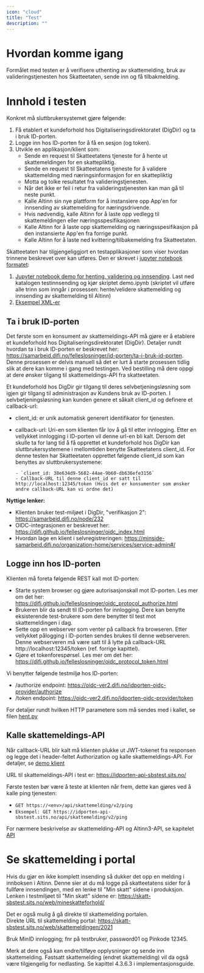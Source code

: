 ```yaml
---
icon: "cloud"
title: "Test"
description: ""
---
```


# Hvordan komme igang

Formålet med testen er å verifisere uthenting av skattemelding, bruk av valideringstjenesten hos Skatteetaten, sende inn og få tilbakmelding.

# Innhold i testen

Konkret må sluttbrukersystemet gjøre følgende:

1. Få etablert et kundeforhold hos Digitaliseringsdirektoratet (DigDir) og ta i bruk ID-porten.
2. Logge inn hos ID-porten for å få en sesjon (og token).
3. Utvikle en applikasjon/klient som:
   - Sende en request til Skatteetatens tjeneste for å hente ut skattemeldingen for en skattepliktig.
   - Sende en request til Skatteetatens tjeneste for å validere skattemelding med næringsinformasjon for en skattepliktig
   - Motta og tolke resultatet fra valideringstjenesten.
   - Når det ikke er feil i retur fra valideringstjenesten kan man gå til neste punkt.
   - Kalle Altinn sin nye plattform for å instansiere opp App'en for innsending av skattemelding for næringsdrivende. 
   - Hvis nødvendig, kalle Altinn for å laste opp vedlegg til skattemeldingen eller næringsspesifikasjonen
   - Kalle Altinn for å laste opp skattemelding og næringsspesifikasjon på den instansierte App'en fra forrige punkt.
   - Kalle Altinn for å laste ned kvittering/tilbakemelding fra Skatteetaten.

Skatteetaten har tilgjengeliggjort en testapplikasjoner som viser hvordan trinnene beskrevet over kan utføres.
Den er skrevet i [jupyter notebook formatet](https://jupyter.org/):

1. [Jupyter notebook demo for henting, validering og innsending](testinnsending/demo-2020.ipynb). Last ned katalogen testinnsending og kjør skriptet demo.ipynb (skriptet vil utføre alle trinn som inngår i prosessen: hente/velidere skattemelding og innsending av skattemelding til Altinn)  
2. [Eksempel XML-er](../../src/resources/eksempler)

## Ta i bruk ID-porten

Det første som en konsument av skattemeldings-API må gjøre er å etablere et kundeforhold hos Digitaliseringsdirektoratet (DigDir). Detaljer rundt hvordan ta i bruk ID-porten er beskrevet her: https://samarbeid.difi.no/felleslosninger/id-porten/ta-i-bruk-id-porten. Denne prosessen er delvis manuell så det er lurt å starte prosessen tidlig slik at dere kan komme i gang med testingen. Ved bestilling må dere oppgi at dere ønsker tilgang til skattemeldings-API fra skatteetaten.

Et kundeforhold hos DigDir gir tilgang til deres selvbetjeningsløsning som igjen gir tilgang til administrasjon av Kundens bruk av ID-porten. I selvbetjeningsløsning kan kunden genere et såkalt client_id og definere et callback-url:

- client_id: er unik automatisk generert identifikator for tjenesten.
- callback-url: Uri-en som klienten får lov å gå til etter innlogging. Etter en vellykket innlogging i ID-porten vil denne url-en bli kalt.
  Dersom det skulle ta for lang tid å få opprettet et kundeforhold hos DigDir kan sluttbrukersystemene i mellomtiden benytte Skatteetatens client_id. For denne testen har Skatteetaten opprettet følgende client_id som kan benyttes av sluttbrukersystemene:

      - `client_id: 38e634d9-5682-44ae-9b60-db636efe3156`
      - Callback-URL til denne client_id er satt til http://localhost:12345/token (Hvis det er konsumenter som ønsker andre callback-URL kan vi ordne det)

**Nyttige lenker:**

- Klienten bruker test-miljøet i DigDir, "verifikasjon 2": https://samarbeid.difi.no/node/232
- OIDC-integrasjonen er beskrevet her: https://difi.github.io/felleslosninger/oidc_index.html
- Hvordan lage en klient i selvregistreringen: https://minside-samarbeid.difi.no/organization-home/services/service-admin#/

## Logge inn hos ID-porten

Klienten må foreta følgende REST kall mot ID-porten:

- Starte system browser og gjøre autorisasjonskall mot ID-porten. Les mer om det her: https://difi.github.io/felleslosninger/oidc_protocol_authorize.html
- Brukeren blir da sendt til ID-porten for innlogging. Dere kan benytte eksisterende test-brukere som dere benytter til test mot skattemeldingen i dag.
- Sette opp en webserver som venter på callback fra browseren. Etter vellykket pålogging i ID-porten sendes brukes til denne webserveren. Denne webserveren må være satt til å lytte på callback-URL http://localhost:12345/token (ref. forrige kapittel).
- Gjøre et tokenforespørsel. Les mer om det her: https://difi.github.io/felleslosninger/oidc_protocol_token.html

Vi benytter følgende testmiljø hos ID-porten:

- /authorize endpoint: https://oidc-ver2.difi.no/idporten-oidc-provider/authorize
- /token endpoint: https://oidc-ver2.difi.no/idporten-oidc-provider/token

For detaljer rundt hvilken HTTP parametere som må sendes med i kallet, se filen [hent.py](sending/skatteetaten_api.py)

## Kalle skattemeldings-API

Når callback-URL blir kalt må klienten plukke ut JWT-tokenet fra responsen og legge det i header-feltet Authorization og kalle skattemeldings-API. For detaljer, se [demo klient](sending/demo-2020.ipynb)

URL til skattemeldings-API i test er: https://idporten-api-sbstest.sits.no/

Første testen bør være å teste at klienten når frem, dette kan gjøres ved å kalle ping tjenesten:

- `GET https://<env>/api/skattemelding/v2/ping`
- `Eksempel: GET https://idporten-api-sbstest.sits.no/api/skattemelding/v2/ping`

For nærmere beskrivelse av skattemelding-API og Altinn3-API, se kapitelet [API](docs/documentation/api-v1-pilot/README.md)

# Se skattemelding i portal

Hvis du gjør en ikke komplett insending så dukker det opp en melding i innboksen i Altinn. Denne sier at du må logge på skatteetatens sider for å fullføre innsendingen, med en lenke til "Min skatt" sidene i produksjon. 
Lenken i testmiljøet til "Min skatt" sidene er: https://skatt-sbstest.sits.no/web/mineskatteforhold/

Det er også mulig å gå direkte til skattemelding portalen.  
Direkte URL til skattemelding portal: https://skatt-sbstest.sits.no/web/skattemeldingen/2021


Bruk MinID innlogging; fnr på testbruker, password01 og Pinkode 12345.

Merk at dere også kan endre/tilføye opplysninger og sende inn skattemelding. Fastsatt skattemelding (endret skattemelding) vil da også være tilgjengelig for nedlasting. Se kapittel 4.3.6.3 i implementasjonsguide.


